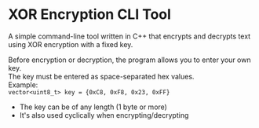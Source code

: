 # XOR Encryption CLI Tool

A simple command-line tool written in C++ that encrypts and decrypts text using XOR encryption with a fixed key.

Before encryption or decryption, the program allows you to enter your own key.  
The key must be entered as space-separated hex values.  
Example:  
`vector<uint8_t> key = {0xC8, 0xF8, 0x23, 0xFF}`  
- The key can be of any length (1 byte or more)  
- It's also used cyclically when encrypting/decrypting
